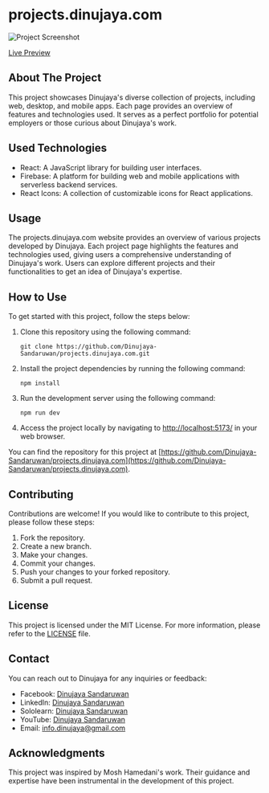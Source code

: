 #   projects.dinujaya.com

![Project Screenshot](https://github.com/Dinujaya-Sandaruwan/projects.dinujaya.com/assets/88492493/247af2ad-6dfc-4612-b37c-586f1dc5a536)

[Live Preview](https://projects.dinujaya.com/)

## About The Project

This project showcases Dinujaya's diverse collection of projects, including web, desktop, and mobile apps. Each page provides an overview of features and technologies used. It serves as a perfect portfolio for potential employers or those curious about Dinujaya's work.

## Used Technologies

-   React: A JavaScript library for building user interfaces.
-   Firebase: A platform for building web and mobile applications with serverless backend services.
-   React Icons: A collection of customizable icons for React applications.

## Usage

The projects.dinujaya.com website provides an overview of various projects developed by Dinujaya. Each project page highlights the features and technologies used, giving users a comprehensive understanding of Dinujaya's work. Users can explore different projects and their functionalities to get an idea of Dinujaya's expertise.

## How to Use

To get started with this project, follow the steps below:

1.  Clone this repository using the following command:
     
    `git clone https://github.com/Dinujaya-Sandaruwan/projects.dinujaya.com.git` 
    
2.  Install the project dependencies by running the following command:

    `npm install` 
    
3.  Run the development server using the following command:
        
    `npm run dev` 
    
4.  Access the project locally by navigating to [http://localhost:5173/](http://localhost:5173/) in your web browser.
    

You can find the repository for this project at [https://github.com/Dinujaya-Sandaruwan/projects.dinujaya.com](https://github.com/Dinujaya-Sandaruwan/projects.dinujaya.com).

## Contributing

Contributions are welcome! If you would like to contribute to this project, please follow these steps:

1.  Fork the repository.
2.  Create a new branch.
3.  Make your changes.
4.  Commit your changes.
5.  Push your changes to your forked repository.
6.  Submit a pull request.

## License

This project is licensed under the MIT License. For more information, please refer to the [LICENSE](https://opensource.org/license/mit/) file.

## Contact

You can reach out to Dinujaya for any inquiries or feedback:

-   Facebook: [Dinujaya Sandaruwan](https://www.facebook.com/dinujaya.sandaruwan/)
-   LinkedIn: [Dinujaya Sandaruwan](https://www.linkedin.com/in/dinujaya-sandaruwan-23bb09201/)
-   Sololearn: [Dinujaya Sandaruwan](https://www.sololearn.com/profile/28608081)
-   YouTube: [Dinujaya Sandaruwan](https://www.youtube.com/channel/UCVwXuCDRdBjzNUOWYOCO_xg)
-   Email: [info.dinujaya@gmail.com](mailto:info.dinujaya@gmail.com)

## Acknowledgments

This project was inspired by Mosh Hamedani's work. Their guidance and expertise have been instrumental in the development of this project.
